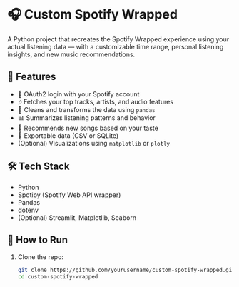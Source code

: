 # 🎧 Custom Spotify Wrapped

A Python project that recreates the Spotify Wrapped experience using your actual listening data — with a customizable time range, personal listening insights, and new music recommendations.

## 🔧 Features

- 🔐 OAuth2 login with your Spotify account
- 🎶 Fetches your top tracks, artists, and audio features
- 🧹 Cleans and transforms the data using `pandas`
- 📊 Summarizes listening patterns and behavior
- 🤖 Recommends new songs based on your taste
- 💾 Exportable data (CSV or SQLite)
- (Optional) Visualizations using `matplotlib` or `plotly`

## 🛠 Tech Stack

- Python
- Spotipy (Spotify Web API wrapper)
- Pandas
- dotenv
- (Optional) Streamlit, Matplotlib, Seaborn

## 🚀 How to Run

1. Clone the repo:
   ```bash
   git clone https://github.com/yourusername/custom-spotify-wrapped.git
   cd custom-spotify-wrapped
   ```

